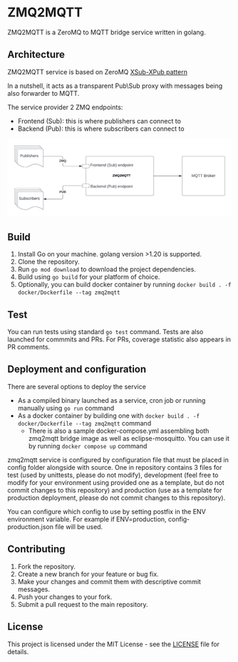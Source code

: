 # ZMQ2MQTT

ZMQ2MQTT is a ZeroMQ to MQTT bridge service written in golang.

## Architecture
ZMQ2MQTT service is based on ZeroMQ [XSub-XPub pattern](https://netmq.readthedocs.io/en/latest/xpub-xsub/)

In a nutshell, it acts as a transparent Pub\Sub proxy with messages being also forwarder to MQTT. 

The service provider 2 ZMQ endpoints:
- Frontend (Sub): this is where publishers can connect to 
- Backend (Pub): this is where subscribers can connect to

![Architecture](assets/ZMQ2MQTT.png)

## Build 
1. Install Go on your machine. golang version >1.20 is supported.  
2. Clone the repository.
3. Run `go mod download` to download the project dependencies.
4. Build using `go build` for your platform of choice. 
5. Optionally, you can build docker container by running `docker build . -f docker/Dockerfile --tag zmq2mqtt`

## Test 
You can run tests using standard `go test` command. Tests are also launched for commmits and PRs. 
For PRs, coverage statistic also appears in PR comments. 

## Deployment and configuration
There are several options to deploy the service
- As a compiled binary launched as a service, cron job or running manually using `go run` command
- As a docker container by building one with `docker build . -f docker/Dockerfile --tag zmq2mqtt` command
    - There is also a sample docker-compose.yml assembling both zmq2mqtt bridge image as well as eclipse-mosquitto. You can use it by running `docker compose up` command

zmq2mqtt service is configured by configuration file that must be placed in config folder alongside with source. One in repository contains 3 files for test (used by unittests, please do not modify), development (feel free to modify for your environment using provided one as a template, but do not commit changes to this repository) and production (use as a template for production deployment, please do not commit changes to this repository). 

You can configure which config to use by setting postfix in the ENV environment variable. For example if ENV=production, config-production.json file will be used. 



## Contributing

1. Fork the repository.
2. Create a new branch for your feature or bug fix.
3. Make your changes and commit them with descriptive commit messages.
4. Push your changes to your fork.
5. Submit a pull request to the main repository.

## License

This project is licensed under the MIT License - see the [LICENSE](LICENSE) file for details.





